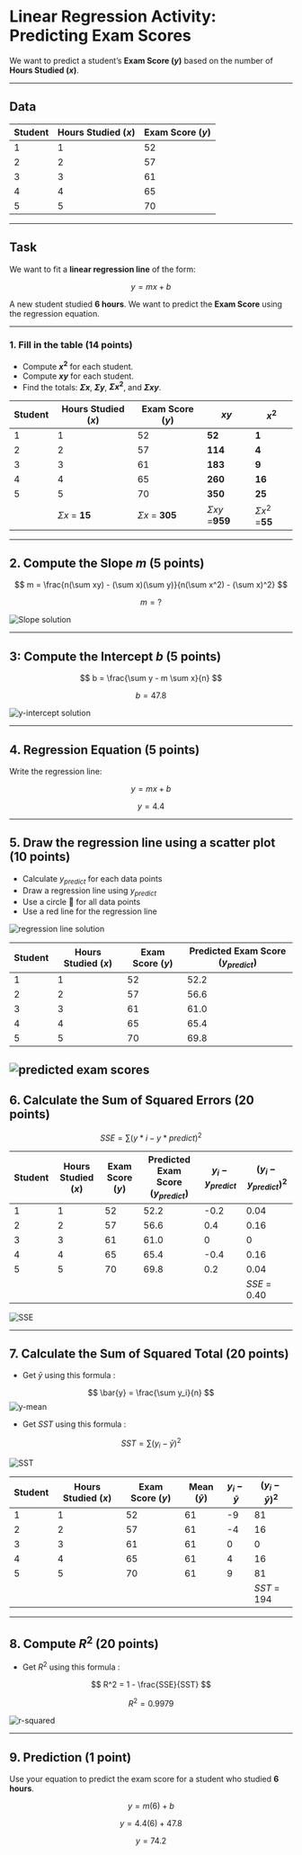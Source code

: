 # Linear Regression Activity: Predicting Exam Scores

We want to predict a student’s **Exam Score ($y$)** based on the number of **Hours Studied ($x$)**.

---

## Data

| Student | Hours Studied ($x$) | Exam Score ($y$) |
| ------- | ------------------- | ---------------- |
| 1       | 1                   | 52               |
| 2       | 2                   | 57               |
| 3       | 3                   | 61               |
| 4       | 4                   | 65               |
| 5       | 5                   | 70               |

---

## Task

We want to fit a **linear regression line** of the form:

$$
y = mx + b
$$

A new student studied **6 hours**. We want to predict the **Exam Score** using the regression equation.

---

### 1. Fill in the table (14 points)

- Compute **$x^2$** for each student.
- Compute **$xy$** for each student.
- Find the totals: **$Σx$**, **$Σy$**, **$Σx^2$**, and **$Σxy$**.

| Student | Hours Studied ($x$) | Exam Score ($y$) | $xy$          | $x^2$          |
| ------- | ------------------- | ---------------- | ------------- | -------------- |
| 1       | 1                   | 52               | **52**        | **1**          |
| 2       | 2                   | 57               | **114**       | **4**          |
| 3       | 3                   | 61               | **183**       | **9**          |
| 4       | 4                   | 65               | **260**       | **16**         |
| 5       | 5                   | 70               | **350**       | **25**         |
|         | $Σx$ = **15**       | $Σx$ = **305**   | $Σxy$ =**959**| $Σx^2$ =**55** |

---

## 2. Compute the Slope $m$ (5 points)

$$
m = \frac{n(\sum xy) - (\sum x)(\sum y)}{n(\sum x^2) - (\sum x)^2}
$$

$$
m = ?
$$

![Slope solution](slope.jpg)

---

## 3: Compute the Intercept $b$ (5 points)

$$
b = \frac{\sum y - m \sum x}{n}
$$

$$
b = 47.8
$$

![y-intercept solution](y-intercept.jpg)

---

## 4. Regression Equation (5 points)

Write the regression line:

$$
y = mx + b
$$

$$
y = 4.4
$$

---

## 5. Draw the regression line using a scatter plot (10 points)

- Calculate $y_{predict}$ for each data points
- Draw a regression line using $y_{predict}$
- Use a circle 🔵 for all data points
- Use a red line for the regression line

![regression line solution](regression_line.png)


| Student | Hours Studied ($x$) | Exam Score ($y$) | Predicted Exam Score ($y_{predict}$) |
| ------- | ------------------- | ---------------- | ------------------------------------ |
| 1       | 1                   | 52               | 52.2                                 |
| 2       | 2                   | 57               | 56.6                                 |
| 3       | 3                   | 61               | 61.0                                 |
| 4       | 4                   | 65               | 65.4                                 |
| 5       | 5                   | 70               | 69.8                                 |

![predicted exam scores](predicted-exam-scores.jpg)
---

## 6. Calculate the Sum of Squared Errors (20 points)

$$
SSE = \sum (y*i - y*{predict})^2
$$

| Student | Hours Studied ($x$) | Exam Score ($y$) | Predicted Exam Score ($y_{predict}$) | $y_i-y_{predict}$ | $(y_i-y_{predict})^2$ |
| ------- | ------------------- | ---------------- | ------------------------------------ | ----------------- | --------------------- |
| 1       | 1                   | 52               | 52.2                                 | -0.2              | 0.04                  |
| 2       | 2                   | 57               | 56.6                                 | 0.4               | 0.16                  |
| 3       | 3                   | 61               | 61.0                                 | 0                 | 0                     |
| 4       | 4                   | 65               | 65.4                                 | -0.4              | 0.16                  |
| 5       | 5                   | 70               | 69.8                                 | 0.2               | 0.04                  |
|         |                     |                  |                                      |                   | $SSE$ = 0.40          |

![SSE](SSE.jpg)

---

## 7. Calculate the Sum of Squared Total (20 points)

- Get $\bar{y}$ using this formula :

$$
\bar{y} = \frac{\sum y_i}{n}
$$
![y-mean](y-mean.jpg)


- Get $SST$ using this formula :

$$
SST = \sum (y_i - \bar{y})^2
$$

![SST](SST.jpg)


| Student | Hours Studied ($x$) | Exam Score ($y$) | Mean ($\bar{y}$) | $y_i-\bar{y}$ | $(y_i-\bar{y})^2$ |
| ------- | ------------------- | ---------------- | ---------------- | ------------- | ----------------- |
| 1       | 1                   | 52               | 61               | -9            | 81                |
| 2       | 2                   | 57               | 61               | -4            | 16                |
| 3       | 3                   | 61               | 61               | 0             | 0                 |
| 4       | 4                   | 65               | 61               | 4             | 16                |
| 5       | 5                   | 70               | 61               | 9             | 81                |
|         |                     |                  |                  |               | $SST$ = 194       |

---

## 8. Compute $R^2$ (20 points)

- Get $R^2$ using this formula :

$$
R^2 = 1 - \frac{SSE}{SST}
$$

$$
R^2 = 0.9979
$$

![r-squared](r-squared.jpg)

---

## 9. Prediction (1 point)

Use your equation to predict the exam score for a student who studied **6 hours**.

$$
y = m(6) + b
$$


$$
y = 4.4 (6) + 47.8
$$

$$
y = 74.2
$$
